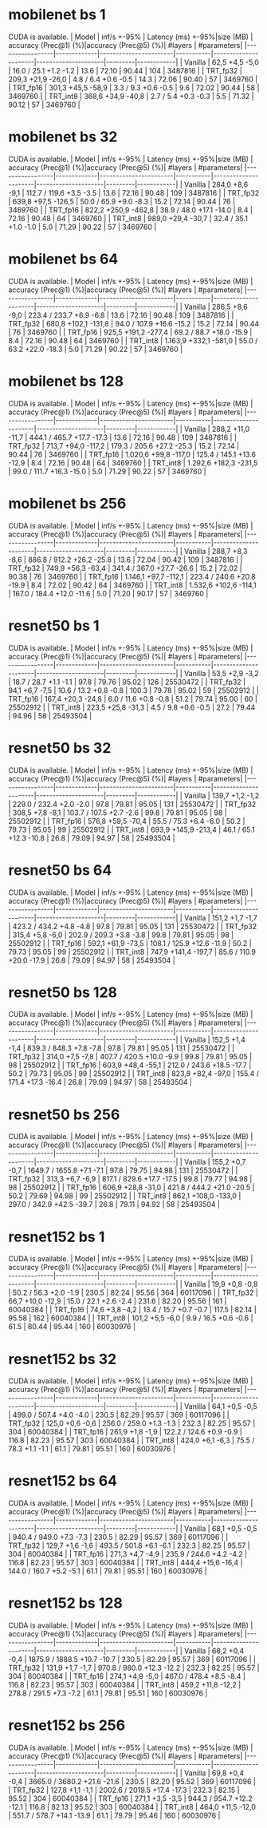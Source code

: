  
# mobilenet bs 1
 
CUDA is available.
|  Model          | inf/s +-95% | Latency (ms) +-95%|size (MB)  | accuracy (Prec@1) (%)|accuracy (Prec@5) (%)| #layers | #parameters|
|-----------------|-------------|-----------------------|-----------|----------------------|---------------------|---------|------------|
| Vanilla         |  62,5  +4,5 -5,0 |  16.0 / 25.1    +1.2 -1.2 |  13.6      | 72.10                | 90.44               | 104     | 3487816    |
| TRT_fp32        |  209,3  +21,9 -26,0 |   4.8 / 6.4     +0.6 -0.5 |  14.3      | 72.06                | 90.40               | 57      | 3469760    |
| TRT_fp16        |  301,3  +45,5 -58,9 |   3.3 / 9.3     +0.6 -0.5 |  9.6       | 72.02                | 90.44               | 58      | 3469760    |
| TRT_int8        |  368,6  +34,9 -40,8 |   2.7 / 5.4     +0.3 -0.3 |  5.5       | 71.32                | 90.12               | 57      | 3469760    |
 
# mobilenet bs 32
 
CUDA is available.
|  Model          | inf/s +-95% | Latency (ms) +-95%|size (MB)  | accuracy (Prec@1) (%)|accuracy (Prec@5) (%)| #layers | #parameters|
|-----------------|-------------|-----------------------|-----------|----------------------|---------------------|---------|------------|
| Vanilla         |  284,0  +8,6 -9,1 | 112.7 / 119.6   +3.5 -3.5 |  13.6      | 72.16                | 90.48               | 109     | 3487816    |
| TRT_fp32        |  639,8  +97,5 -126,5 |  50.0 / 65.9    +9.0 -8.3 |  15.2      | 72.14                | 90.44               | 76      | 3469760    |
| TRT_fp16        |  822,2  +250,9 -462,8 |  38.9 / 48.0    +17.1 -14.0 |  8.4       | 72.16                | 90.48               | 64      | 3469760    |
| TRT_int8        |  989,0  +29,4 -30,7 |  32.4 / 35.1    +1.0 -1.0 |  5.0       | 71.29                | 90.22               | 57      | 3469760    |
 
# mobilenet bs 64
 
CUDA is available.
|  Model          | inf/s +-95% | Latency (ms) +-95%|size (MB)  | accuracy (Prec@1) (%)|accuracy (Prec@5) (%)| #layers | #parameters|
|-----------------|-------------|-----------------------|-----------|----------------------|---------------------|---------|------------|
| Vanilla         |  286,5  +8,6 -9,0 | 223.4 / 233.7   +6.9 -6.8 |  13.6      | 72.16                | 90.48               | 109     | 3487816    |
| TRT_fp32        |  680,8  +102,1 -131,8 |  94.0 / 107.9   +16.6 -15.2 |  15.2      | 72.14                | 90.44               | 76      | 3469760    |
| TRT_fp16        |  925,5  +191,2 -277,4 |  69.2 / 88.7    +18.0 -15.9 |  8.4       | 72.16                | 90.48               | 64      | 3469760    |
| TRT_int8        |  1.163,9  +332,1 -581,0 |  55.0 / 63.2    +22.0 -18.3 |  5.0       | 71.29                | 90.22               | 57      | 3469760    |
 
# mobilenet bs 128
 
CUDA is available.
|  Model          | inf/s +-95% | Latency (ms) +-95%|size (MB)  | accuracy (Prec@1) (%)|accuracy (Prec@5) (%)| #layers | #parameters|
|-----------------|-------------|-----------------------|-----------|----------------------|---------------------|---------|------------|
| Vanilla         |  288,2  +11,0 -11,7 | 444.1 / 465.7   +17.7 -17.3 |  13.6      | 72.16                | 90.48               | 109     | 3487816    |
| TRT_fp32        |  713,7  +94,0 -117,2 | 179.3 / 205.6   +27.2 -25.3 |  15.2      | 72.14                | 90.44               | 76      | 3469760    |
| TRT_fp16        |  1.020,6  +99,8 -117,0 | 125.4 / 145.1   +13.6 -12.9 |  8.4       | 72.16                | 90.48               | 64      | 3469760    |
| TRT_int8        |  1.292,6  +182,3 -231,5 |  99.0 / 111.7   +16.3 -15.0 |  5.0       | 71.29                | 90.22               | 57      | 3469760    |
 
# mobilenet bs 256
 
CUDA is available.
|  Model          | inf/s +-95% | Latency (ms) +-95%|size (MB)  | accuracy (Prec@1) (%)|accuracy (Prec@5) (%)| #layers | #parameters|
|-----------------|-------------|-----------------------|-----------|----------------------|---------------------|---------|------------|
| Vanilla         |  288,7  +8,3 -8,6 | 886.8 / 912.2   +26.2 -25.8 |  13.6      | 72.04                | 90.42               | 109     | 3487816    |
| TRT_fp32        |  749,9  +56,3 -63,4 | 341.4 / 367.0   +27.7 -26.6 |  15.2      | 72.02                | 90.38               | 76      | 3469760    |
| TRT_fp16        |  1.146,1  +97,7 -112,1 | 223.4 / 240.6   +20.8 -19.9 |  8.4       | 72.02                | 90.42               | 64      | 3469760    |
| TRT_int8        |  1.532,6  +102,6 -114,1 | 167.0 / 184.4   +12.0 -11.6 |  5.0       | 71.20                | 90.17               | 57      | 3469760    |
 
# resnet50 bs 1
 
CUDA is available.
|  Model          | inf/s +-95% | Latency (ms) +-95%|size (MB)  | accuracy (Prec@1) (%)|accuracy (Prec@5) (%)| #layers | #parameters|
|-----------------|-------------|-----------------------|-----------|----------------------|---------------------|---------|------------|
| Vanilla         |  53,5  +2,9 -3,2 |  18.7 / 28.7    +1.1 -1.1 |  97.8      | 79.76                | 95.02               | 126     | 25530472   |
| TRT_fp32        |  94,1  +6,7 -7,5 |  10.6 / 13.2    +0.8 -0.8 |  100.3     | 79.78                | 95.02               | 59      | 25502912   |
| TRT_fp16        |  167,4  +20,3 -24,8 |   6.0 / 11.6    +0.8 -0.8 |  51.2      | 79.74                | 95.00               | 60      | 25502912   |
| TRT_int8        |  223,5  +25,8 -31,3 |   4.5 / 9.8     +0.6 -0.5 |  27.2      | 79.44                | 94.96               | 58      | 25493504   |
 
# resnet50 bs 32
 
CUDA is available.
|  Model          | inf/s +-95% | Latency (ms) +-95%|size (MB)  | accuracy (Prec@1) (%)|accuracy (Prec@5) (%)| #layers | #parameters|
|-----------------|-------------|-----------------------|-----------|----------------------|---------------------|---------|------------|
| Vanilla         |  139,7  +1,2 -1,2 | 229.0 / 232.4   +2.0 -2.0 |  97.8      | 79.81                | 95.05               | 131     | 25530472   |
| TRT_fp32        |  308,5  +7,8 -8,1 | 103.7 / 107.5   +2.7 -2.6 |  99.8      | 79.81                | 95.05               | 98      | 25502912   |
| TRT_fp16        |  576,8  +59,5 -70,4 |  55.5 / 75.3    +6.4 -6.0 |  50.2      | 79.73                | 95.05               | 99      | 25502912   |
| TRT_int8        |  693,9  +145,9 -213,4 |  46.1 / 65.1    +12.3 -10.8 |  26.8      | 79.09                | 94.97               | 58      | 25493504   |
 
# resnet50 bs 64
 
CUDA is available.
|  Model          | inf/s +-95% | Latency (ms) +-95%|size (MB)  | accuracy (Prec@1) (%)|accuracy (Prec@5) (%)| #layers | #parameters|
|-----------------|-------------|-----------------------|-----------|----------------------|---------------------|---------|------------|
| Vanilla         |  151,2  +1,7 -1,7 | 423.2 / 434.2   +4.8 -4.8 |  97.8      | 79.81                | 95.05               | 131     | 25530472   |
| TRT_fp32        |  315,4  +5,8 -6,0 | 202.9 / 209.3   +3.8 -3.8 |  99.8      | 79.81                | 95.05               | 98      | 25502912   |
| TRT_fp16        |  592,1  +61,9 -73,5 | 108.1 / 125.9   +12.6 -11.9 |  50.2      | 79.73                | 95.05               | 99      | 25502912   |
| TRT_int8        |  747,9  +141,4 -197,7 |  85.6 / 110.9   +20.0 -17.9 |  26.8      | 79.09                | 94.97               | 58      | 25493504   |
 
# resnet50 bs 128
 
CUDA is available.
|  Model          | inf/s +-95% | Latency (ms) +-95%|size (MB)  | accuracy (Prec@1) (%)|accuracy (Prec@5) (%)| #layers | #parameters|
|-----------------|-------------|-----------------------|-----------|----------------------|---------------------|---------|------------|
| Vanilla         |  152,5  +1,4 -1,4 | 839.3 / 848.3   +7.8 -7.8 |  97.8      | 79.81                | 95.05               | 131     | 25530472   |
| TRT_fp32        |  314,0  +7,5 -7,8 | 407.7 / 420.5   +10.0 -9.9 |  99.8      | 79.81                | 95.05               | 98      | 25502912   |
| TRT_fp16        |  603,9  +48,4 -55,1 | 212.0 / 243.6   +18.5 -17.7 |  50.2      | 79.73                | 95.05               | 99      | 25502912   |
| TRT_int8        |  823,8  +82,4 -97,0 | 155.4 / 171.4   +17.3 -16.4 |  26.8      | 79.09                | 94.97               | 58      | 25493504   |
 
# resnet50 bs 256
 
CUDA is available.
|  Model          | inf/s +-95% | Latency (ms) +-95%|size (MB)  | accuracy (Prec@1) (%)|accuracy (Prec@5) (%)| #layers | #parameters|
|-----------------|-------------|-----------------------|-----------|----------------------|---------------------|---------|------------|
| Vanilla         |  155,2  +0,7 -0,7 | 1649.7 / 1655.8  +7.1 -7.1 |  97.8      | 79.75                | 94.98               | 131     | 25530472   |
| TRT_fp32        |  313,3  +6,7 -6,9 | 817.1 / 829.6   +17.7 -17.5 |  99.8      | 79.77                | 94.98               | 98      | 25502912   |
| TRT_fp16        |  606,9  +28,8 -31,0 | 421.8 / 444.2   +21.0 -20.5 |  50.2      | 79.69                | 94.98               | 99      | 25502912   |
| TRT_int8        |  862,1  +108,0 -133,0 | 297.0 / 342.9   +42.5 -39.7 |  26.8      | 79.11                | 94.92               | 58      | 25493504   |
 
# resnet152 bs 1
 
CUDA is available.
|  Model          | inf/s +-95% | Latency (ms) +-95%|size (MB)  | accuracy (Prec@1) (%)|accuracy (Prec@5) (%)| #layers | #parameters|
|-----------------|-------------|-----------------------|-----------|----------------------|---------------------|---------|------------|
| Vanilla         |  19,9  +0,8 -0,8 |  50.2 / 56.3    +2.0 -1.9 |  230.5     | 82.24                | 95.56               | 364     | 60117096   |
| TRT_fp32        |  66,7  +10,0 -12,9 |  15.0 / 22.1    +2.6 -2.4 |  231.6     | 82.20                | 95.56               | 161     | 60040384   |
| TRT_fp16        |  74,6  +3,8 -4,2 |  13.4 / 15.7    +0.7 -0.7 |  117.5     | 82.14                | 95.58               | 162     | 60040384   |
| TRT_int8        |  101,2  +5,5 -6,0 |   9.9 / 16.5    +0.6 -0.6 |  61.5      | 80.44                | 95.44               | 160     | 60030976   |
 
# resnet152 bs 32
 
CUDA is available.
|  Model          | inf/s +-95% | Latency (ms) +-95%|size (MB)  | accuracy (Prec@1) (%)|accuracy (Prec@5) (%)| #layers | #parameters|
|-----------------|-------------|-----------------------|-----------|----------------------|---------------------|---------|------------|
| Vanilla         |  64,1  +0,5 -0,5 | 499.0 / 507.4   +4.0 -4.0 |  230.5     | 82.29                | 95.57               | 369     | 60117096   |
| TRT_fp32        |  125,0  +0,6 -0,6 | 256.0 / 259.0   +1.3 -1.3 |  232.3     | 82.25                | 95.57               | 304     | 60040384   |
| TRT_fp16        |  261,9  +1,8 -1,9 | 122.2 / 124.6   +0.9 -0.9 |  116.8     | 82.23                | 95.57               | 303     | 60040384   |
| TRT_int8        |  424,0  +6,1 -6,3 |  75.5 / 78.3    +1.1 -1.1 |  61.1      | 79.81                | 95.51               | 160     | 60030976   |
 
# resnet152 bs 64
 
CUDA is available.
|  Model          | inf/s +-95% | Latency (ms) +-95%|size (MB)  | accuracy (Prec@1) (%)|accuracy (Prec@5) (%)| #layers | #parameters|
|-----------------|-------------|-----------------------|-----------|----------------------|---------------------|---------|------------|
| Vanilla         |  68,1  +0,5 -0,5 | 940.4 / 949.0   +7.3 -7.3 |  230.5     | 82.29                | 95.57               | 369     | 60117096   |
| TRT_fp32        |  129,7  +1,6 -1,6 | 493.5 / 501.8   +6.1 -6.1 |  232.3     | 82.25                | 95.57               | 304     | 60040384   |
| TRT_fp16        |  271,3  +4,7 -4,9 | 235.9 / 244.6   +4.2 -4.2 |  116.8     | 82.23                | 95.57               | 303     | 60040384   |
| TRT_int8        |  444,4  +15,6 -16,4 | 144.0 / 160.7   +5.2 -5.1 |  61.1      | 79.81                | 95.51               | 160     | 60030976   |
 
# resnet152 bs 128
 
CUDA is available.
|  Model          | inf/s +-95% | Latency (ms) +-95%|size (MB)  | accuracy (Prec@1) (%)|accuracy (Prec@5) (%)| #layers | #parameters|
|-----------------|-------------|-----------------------|-----------|----------------------|---------------------|---------|------------|
| Vanilla         |  68,2  +0,4 -0,4 | 1875.9 / 1888.5  +10.7 -10.7 |  230.5     | 82.29                | 95.57               | 369     | 60117096   |
| TRT_fp32        |  131,9  +1,7 -1,7 | 970.8 / 980.0   +12.3 -12.2 |  232.3     | 82.25                | 95.57               | 304     | 60040384   |
| TRT_fp16        |  274,1  +4,9 -5,0 | 467.0 / 478.4   +8.5 -8.4 |  116.8     | 82.23                | 95.57               | 303     | 60040384   |
| TRT_int8        |  459,2  +11,8 -12,2 | 278.8 / 291.5   +7.3 -7.2 |  61.1      | 79.81                | 95.51               | 160     | 60030976   |
 
# resnet152 bs 256
 
CUDA is available.
|  Model          | inf/s +-95% | Latency (ms) +-95%|size (MB)  | accuracy (Prec@1) (%)|accuracy (Prec@5) (%)| #layers | #parameters|
|-----------------|-------------|-----------------------|-----------|----------------------|---------------------|---------|------------|
| Vanilla         |  69,8  +0,4 -0,4 | 3665.0 / 3680.2  +21.6 -21.6 |  230.5     | 82.20                | 95.52               | 369     | 60117096   |
| TRT_fp32        |  127,8  +1,1 -1,1 | 2002.6 / 2019.5  +17.4 -17.3 |  232.3     | 82.15                | 95.52               | 304     | 60040384   |
| TRT_fp16        |  271,1  +3,5 -3,5 | 944.3 / 954.7   +12.2 -12.1 |  116.8     | 82.13                | 95.52               | 303     | 60040384   |
| TRT_int8        |  464,0  +11,5 -12,0 | 551.7 / 578.7   +14.1 -13.9 |  61.1      | 79.79                | 95.46               | 160     | 60030976   |
